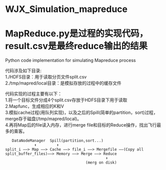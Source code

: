 # WJX_Simulation_mapreduce
# MapReduce.py是过程的实现代码，result.csv是最终reduce输出的结果
Python code implementation for simulating Mapreduce process

代码涉及如下目录:  
1./HDFS目录：用于读取分页文件split.csv  
2./tmp/mapred/local目录：是模拟存放的过程中的缓存文件  

代码实现的过程主要有以下：  
1.将一个目标文件分成4个split.csv存放于HDFS目录下用于读取  
2.Mapfunc，生成相应的K和V  
3.模拟cache过程(用队列实现)，以及之后的Spill(简单的partition，sort)过程，merge存于磁盘(/tmp/mapred/local)。  
4.再将Map后的file读入内存，进行merge file和目标的Reduce操作，找出飞行最多的乘客。  

                              
       DataNodeManager  Spill(partition,sort...)    
                 ⬆         ⬆                                     
    split_i ——> Map ——> Cache ——> file_i ——> Mergefile ——(Copy all split_buffer_files)——> Memory ——> Merge ——> Reduce
                                                 ⬇
                                        (merg on disk)
